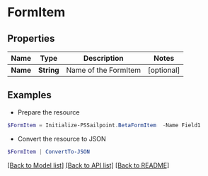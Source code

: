 # FormItem
## Properties

Name | Type | Description | Notes
------------ | ------------- | ------------- | -------------
**Name** | **String** | Name of the FormItem | [optional] 

## Examples

- Prepare the resource
```powershell
$FormItem = Initialize-PSSailpoint.BetaFormItem  -Name Field1
```

- Convert the resource to JSON
```powershell
$FormItem | ConvertTo-JSON
```

[[Back to Model list]](../README.md#documentation-for-models) [[Back to API list]](../README.md#documentation-for-api-endpoints) [[Back to README]](../README.md)

